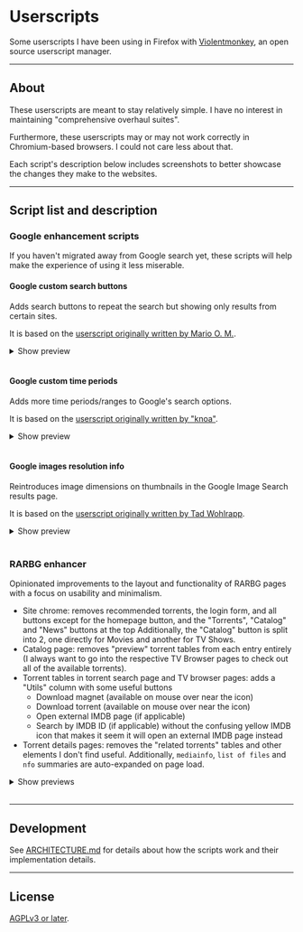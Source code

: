 # Userscripts

Some userscripts I have been using in Firefox with [Violentmonkey](https://violentmonkey.github.io/), an open source userscript manager.

---

## About

These userscripts are meant to stay relatively simple.
I have no interest in maintaining "comprehensive overhaul suites".

Furthermore, these userscripts may or may not work correctly in Chromium-based browsers.
I could not care less about that.

Each script's description below includes screenshots to better showcase the changes they make to the websites.

---

## Script list and description

### **Google enhancement scripts**

If you haven't migrated away from Google search yet, these scripts will help make the experience of using it less miserable.

#### **Google custom search buttons**

Adds search buttons to repeat the search but showing only results from certain sites.

It is based on the [userscript originally written by Mario O. M.](https://github.com/marioortizmanero/reddit-search-on-google).

<details>
<summary>Show preview</summary>

![Google custom search buttons](docs/google_custom_search_buttons/google_custom_search_buttons.png)

</details>
<br/>

#### **Google custom time periods**

Adds more time periods/ranges to Google's search options.

It is based on the [userscript originally written by "knoa"](https://greasyfork.org/en/scripts/31256-google-search-various-timePeriods/code).

<details>
<summary>Show preview</summary>

![Google custom time periods](docs/google_custom_time_periods/google_custom_time_periods.png)

</details>
<br/>

#### **Google images resolution info**

Reintroduces image dimensions on thumbnails in the Google Image Search results page.

It is based on the [userscript originally written by Tad Wohlrapp](https://github.com/tadwohlrapp/google-image-search-show-image-dimensions-userscript).

<details>
<summary>Show preview</summary>

![Google Images resolution info](docs/google_images_resolution_info/google_images_resolution_info.png)

</details>
<br/>

### **RARBG enhancer**

Opinionated improvements to the layout and functionality of RARBG pages with a focus on usability and minimalism.

- Site chrome: removes recommended torrents, the login form, and all buttons except for the homepage button, and the "Torrents", "Catalog" and "News" buttons at the top
  Additionally, the "Catalog" button is split into 2, one directly for Movies and another for TV Shows.
- Catalog page: removes "preview" torrent tables from each entry entirely (I always want to go into the respective TV Browser pages to check out all of the available torrents).
- Torrent tables in torrent search page and TV browser pages: adds a "Utils" column with some useful buttons
  - Download magnet (available on mouse over near the icon)
  - Download torrent (available on mouse over near the icon)
  - Open external IMDB page (if applicable)
  - Search by IMDB ID (if applicable) without the confusing yellow IMDB icon that makes it seem it will open an external IMDB page instead
- Torrent details pages: removes the "related torrents" tables and other elements I don't find useful.
  Additionally, `mediainfo`, `list of files` and `nfo` summaries are auto-expanded on page load.

<details>
<summary>Show previews</summary>

![RARBG torrent search page](docs/rarbg_enhancer/rarbg_torrent_search.png)

![RARBG catalog page](docs/rarbg_enhancer/rarbg_catalog_page.png)

![RARBG TV browser page](docs/rarbg_enhancer/rarbg_tv_browser_page.png)

![RARBG torrent details page](docs/rarbg_enhancer/rarbg_torrent_details.png)

</details>
<br/>

---

## Development

See [ARCHITECTURE.md](ARCHITECTURE.md) for details about how the scripts work and their implementation details.

---

## License

[AGPLv3 or later](LICENSE.txt).
